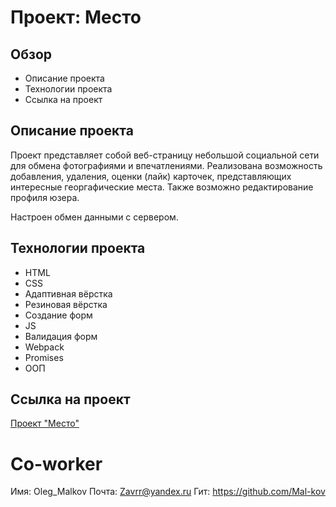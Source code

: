 # Проект: Место

## Обзор

* Описание проекта
* Технологии проекта
* Ссылка на проект

## Описание проекта

Проект представляет собой веб-страницу небольшой социальной сети для обмена фотографиями и впечатлениями.
Реализована возможность добавления, удаления, оценки (лайк) карточек, представляющих интересные георгафические места. Также возможно редактирование профиля юзера.

Настроен обмен данными с сервером.


## Технологии проекта

* HTML
* CSS
* Адаптивная вёрстка
* Резиновая вёрстка
* Создание форм
* JS
* Валидация форм
* Webpack
* Promises
* ООП


## Ссылка на проект

[Проект "Место"](https://lizonkisel.github.io/mesto-project/)


# Co-worker

Имя: Oleg_Malkov
Почта: Zavrr@yandex.ru
Гит: https://github.com/Mal-kov
